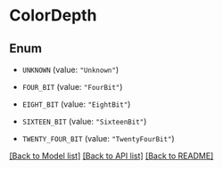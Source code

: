 # ColorDepth

## Enum


* `UNKNOWN` (value: `"Unknown"`)

* `FOUR_BIT` (value: `"FourBit"`)

* `EIGHT_BIT` (value: `"EightBit"`)

* `SIXTEEN_BIT` (value: `"SixteenBit"`)

* `TWENTY_FOUR_BIT` (value: `"TwentyFourBit"`)


[[Back to Model list]](../README.md#documentation-for-models) [[Back to API list]](../README.md#documentation-for-api-endpoints) [[Back to README]](../README.md)


